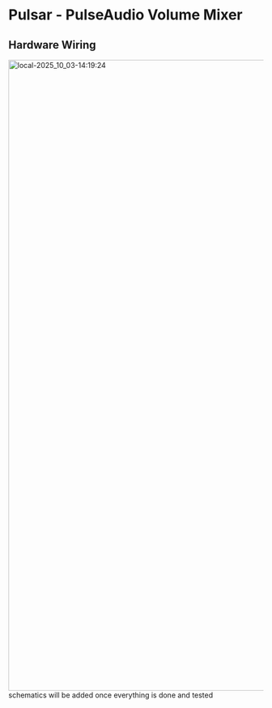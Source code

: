 # Pulsar - PulseAudio Volume Mixer

## Hardware Wiring
<img width="2505" height="1246" alt="local-2025_10_03-14:19:24" src="https://github.com/user-attachments/assets/ffbba017-7366-40fd-9feb-e1e8da18f71c" />
schematics will be added once everything is done and tested
